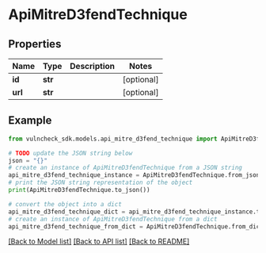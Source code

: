 # ApiMitreD3fendTechnique


## Properties

Name | Type | Description | Notes
------------ | ------------- | ------------- | -------------
**id** | **str** |  | [optional] 
**url** | **str** |  | [optional] 

## Example

```python
from vulncheck_sdk.models.api_mitre_d3fend_technique import ApiMitreD3fendTechnique

# TODO update the JSON string below
json = "{}"
# create an instance of ApiMitreD3fendTechnique from a JSON string
api_mitre_d3fend_technique_instance = ApiMitreD3fendTechnique.from_json(json)
# print the JSON string representation of the object
print(ApiMitreD3fendTechnique.to_json())

# convert the object into a dict
api_mitre_d3fend_technique_dict = api_mitre_d3fend_technique_instance.to_dict()
# create an instance of ApiMitreD3fendTechnique from a dict
api_mitre_d3fend_technique_from_dict = ApiMitreD3fendTechnique.from_dict(api_mitre_d3fend_technique_dict)
```
[[Back to Model list]](../README.md#documentation-for-models) [[Back to API list]](../README.md#documentation-for-api-endpoints) [[Back to README]](../README.md)


